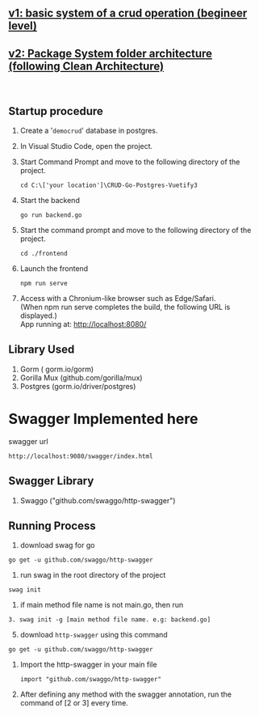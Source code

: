 ## [v1: basic system of a crud operation (begineer level)](/tree/v1)

## [v2: Package System folder architecture (following Clean Architecture)](/tree/v2) 
<br>

## Startup procedure

1. Create a '```democrud```' database in postgres.

1. In Visual Studio Code, open the project. 


1. Start Command Prompt and move to the following directory of the project.  

   ```
   cd C:\['your location']\CRUD-Go-Postgres-Vuetify3

   ```

2. Start the backend  

   ```
   go run backend.go
   ```

1. Start the command prompt and move to the following directory of the project.  

   ```
   cd ./frontend
   ```

2. Launch the frontend  

   ```
   npm run serve
   ```

3. Access with a Chronium-like browser such as Edge/Safari.    
   (When npm run serve completes the build, the following URL is displayed.)  
   App running at:
   [http://localhost:8080/](http//localhost:8080/)  


## Library Used

1. Gorm ( gorm.io/gorm)
2. Gorilla Mux (github.com/gorilla/mux)
3.  Postgres (gorm.io/driver/postgres)


# Swagger Implemented here
swagger url 
```
http://localhost:9080/swagger/index.html
```

## Swagger Library
1. Swaggo ("github.com/swaggo/http-swagger")

## Running Process
1. download swag for go
```
go get -u github.com/swaggo/http-swagger
```

1. run swag in the root directory of the project
```
swag init 
```

1. if main method file name is not main.go, then run 
```
3. swag init -g [main method file name. e.g: backend.go]
``` 

5. download `http-swagger` using this command 
```
go get -u github.com/swaggo/http-swagger
```

1. Import the http-swagger in your main file
   ```
   import "github.com/swaggo/http-swagger" 
   ```
2. After defining any method with the swagger annotation, run the command of [2 or 3] every time.